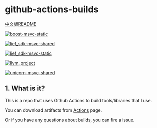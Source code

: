 # github-actions-builds

[中文版README](README.zh-CN.md)

[![boost-msvc-static](https://github.com/HyperSine/github-actions-builds/actions/workflows/boost-msvc-static.yml/badge.svg)](https://github.com/HyperSine/github-actions-builds/actions/workflows/boost-msvc-static.yml)

[![lief_sdk-msvc-shared](https://github.com/HyperSine/github-actions-builds/actions/workflows/lief_sdk-msvc-shared.yml/badge.svg)](https://github.com/HyperSine/github-actions-builds/actions/workflows/lief_sdk-msvc-shared.yml)

[![lief_sdk-msvc-static](https://github.com/HyperSine/github-actions-builds/actions/workflows/lief_sdk-msvc-static.yml/badge.svg)](https://github.com/HyperSine/github-actions-builds/actions/workflows/lief_sdk-msvc-static.yml)

[![llvm_project](https://github.com/HyperSine/github-actions-builds/actions/workflows/llvm_project.yml/badge.svg)](https://github.com/HyperSine/github-actions-builds/actions/workflows/llvm_project.yml)

[![unicorn-msvc-shared](https://github.com/HyperSine/github-actions-builds/actions/workflows/unicorn-msvc-shared.yml/badge.svg)](https://github.com/HyperSine/github-actions-builds/actions/workflows/unicorn-msvc-shared.yml)

## 1. What is it?

This is a repo that uses Github Actions to build tools/libraries that I use.

You can download artifacts from [Actions](https://github.com/HyperSine/github-actions-builds/actions) page.

Or if you have any questions about builds, you can fire a issue.
